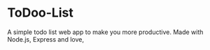 # ToDoo-List
A simple todo list web app to make you more productive. Made with Node.js, Express and love,
